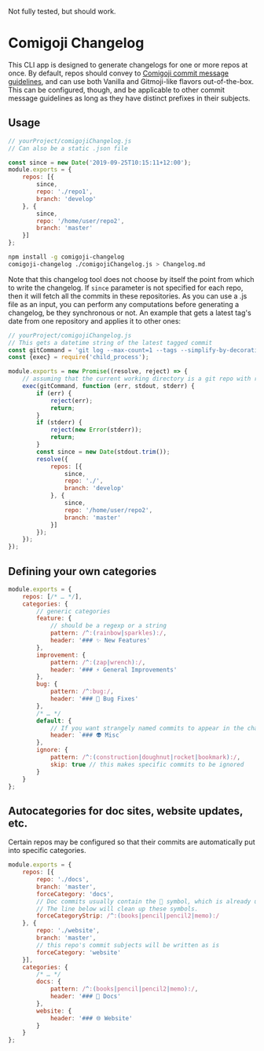 Not fully tested, but should work.

# Comigoji Changelog

This CLI app is designed to generate changelogs for one or more repos at once. By default, repos should convey to [Comigoji commit message guidelines](), and can use both Vanilla and Gitmoji-like flavors out-of-the-box. This can be configured, though, and be applicable to other commit message guidelines as long as they have distinct prefixes in their subjects.

## Usage

```js
// yourProject/comigojiChangelog.js
// Can also be a static .json file

const since = new Date('2019-09-25T10:15:11+12:00');
module.exports = {
    repos: [{
        since,
        repo: './repo1',
        branch: 'develop'
    }, {
        since,
        repo: '/home/user/repo2',
        branch: 'master'
    }]
};
```

```sh
npm install -g comigoji-changelog
comigoji-changelog ./comigojiChangelog.js > Changelog.md
```

Note that this changelog tool does not choose by itself the point from which to write the changelog. If `since` parameter is not specified for each repo, then it will fetch all the commits in these repositories. As you can use a .js file as an input, you can perform any computations before generating a changelog, be they synchronous or not. An example that gets a latest tag's date from one repository and applies it to other ones:

```js
// yourProject/comigojiChangelog.js
// This gets a datetime string of the latest tagged commit
const gitCommand = 'git log --max-count=1 --tags --simplify-by-decoration --pretty="format:%cI"';
const {exec} = require('child_process');

module.exports = new Promise((resolve, reject) => {
    // assuming that the current working directory is a git repo with relevant tags
    exec(gitCommand, function (err, stdout, stderr) {
        if (err) {
            reject(err);
            return;
        }
        if (stderr) {
            reject(new Error(stderr));
            return;
        }
        const since = new Date(stdout.trim());
        resolve({
            repos: [{
                since,
                repo: './',
                branch: 'develop'
            }, {
                since,
                repo: '/home/user/repo2',
                branch: 'master'
            }]
        });
    });
});
```

## Defining your own categories

```js
module.exports = {
    repos: [/* … */],
    categories: {
        // generic categories
        feature: {
            // should be a regexp or a string
            pattern: /^:(rainbow|sparkles):/,
            header: '### ✨ New Features'
        },
        improvement: {
            pattern: /^:(zap|wrench):/,
            header: '### ⚡️ General Improvements'
        },
        bug: {
            pattern: /^:bug:/,
            header: '### 🐛 Bug Fixes'
        },
        /* … */
        default: {
            // If you want strangely named commits to appear in the changelog, this section (`default`) should be present
            header: `### 👽 Misc`
        },
        ignore: {
            pattern: /^:(construction|doughnut|rocket|bookmark):/,
            skip: true // this makes specific commits to be ignored
        }
    }
};
```

## Autocategories for doc sites, website updates, etc.

Certain repos may be configured so that their commits are automatically put into specific categories.

```js
module.exports = {
    repos: [{
        repo: './docs',
        branch: 'master',
        forceCategory: 'docs',
        // Doc commits usually contain the 📝 symbol, which is already used in a header.
        // The line below will clean up these symbols.
        forceCategoryStrip: /^:(books|pencil|pencil2|memo):/
    }, {
        repo: './website',
        branch: 'master',
        // this repo's commit subjects will be written as is
        forceCategory: 'website'
    }],
    categories: {
        /* … */
        docs: {
            pattern: /^:(books|pencil|pencil2|memo):/,
            header: '### 📝 Docs'
        },
        website: {
            header: '### 🌐 Website'
        }
    }
};
```